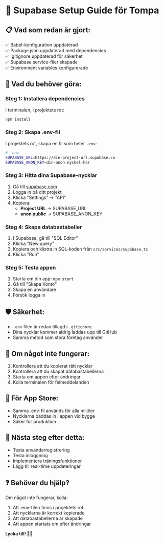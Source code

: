 # 🚀 Supabase Setup Guide för Tompa

## 📋 **Vad som redan är gjort:**
✅ Babel-konfiguration uppdaterad  
✅ Package.json uppdaterad med dependencies  
✅ .gitignore uppdaterad för säkerhet  
✅ Supabase service-filer skapade  
✅ Environment variables konfigurerade  

## 🔧 **Vad du behöver göra:**

### **Steg 1: Installera dependencies**
I terminalen, i projektets rot:
```bash
npm install
```

### **Steg 2: Skapa .env-fil**
I projektets rot, skapa en fil som heter `.env`:
```bash
# .env
SUPABASE_URL=https://din-project-url.supabase.co
SUPABASE_ANON_KEY=din-anon-nyckel-här
```

### **Steg 3: Hitta dina Supabase-nycklar**
1. Gå till [supabase.com](https://supabase.com)
2. Logga in på ditt projekt
3. Klicka "Settings" → "API"
4. Kopiera:
   - **Project URL** → SUPABASE_URL
   - **anon public** → SUPABASE_ANON_KEY

### **Steg 4: Skapa databastabeller**
1. I Supabase, gå till "SQL Editor"
2. Klicka "New query"
3. Kopiera och klistra in SQL-koden från `src/services/supabase.ts`
4. Klicka "Run"

### **Steg 5: Testa appen**
1. Starta om din app: `npm start`
2. Gå till "Skapa Konto"
3. Skapa en användare
4. Försök logga in

## 🛡️ **Säkerhet:**
- `.env` filen är redan tillagd i `.gitignore`
- Dina nycklar kommer aldrig laddas upp till GitHub
- Samma metod som stora företag använder

## 🚨 **Om något inte fungerar:**
1. Kontrollera att du kopierat rätt nycklar
2. Kontrollera att du skapat databastabellerna
3. Starta om appen efter ändringar
4. Kolla terminalen för felmeddelanden

## 📱 **För App Store:**
- Samma .env-fil används för alla miljöer
- Nycklarna bäddas in i appen vid bygge
- Säker för produktion

## 🎯 **Nästa steg efter detta:**
- Testa användarregistrering
- Testa inloggning
- Implementera träningsfunktioner
- Lägg till real-time uppdateringar

## ❓ **Behöver du hjälp?**
Om något inte fungerar, kolla:
1. Att .env-filen finns i projektets rot
2. Att nycklarna är korrekt kopierade
3. Att databastabellerna är skapade
4. Att appen startats om efter ändringar

**Lycka till! 🚀✨**
